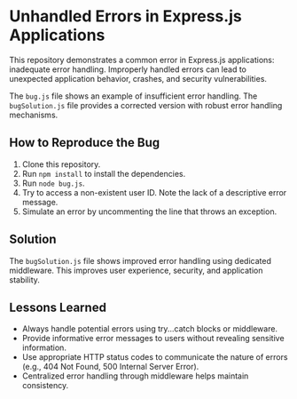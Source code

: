 # Unhandled Errors in Express.js Applications

This repository demonstrates a common error in Express.js applications: inadequate error handling.  Improperly handled errors can lead to unexpected application behavior, crashes, and security vulnerabilities. 

The `bug.js` file shows an example of insufficient error handling. The `bugSolution.js` file provides a corrected version with robust error handling mechanisms.

## How to Reproduce the Bug
1. Clone this repository.
2. Run `npm install` to install the dependencies.
3. Run `node bug.js`.
4. Try to access a non-existent user ID. Note the lack of a descriptive error message.
5. Simulate an error by uncommenting the line that throws an exception.

## Solution
The `bugSolution.js` file shows improved error handling using dedicated middleware. This improves user experience, security, and application stability.

## Lessons Learned
- Always handle potential errors using try...catch blocks or middleware. 
- Provide informative error messages to users without revealing sensitive information. 
- Use appropriate HTTP status codes to communicate the nature of errors (e.g., 404 Not Found, 500 Internal Server Error).
- Centralized error handling through middleware helps maintain consistency. 